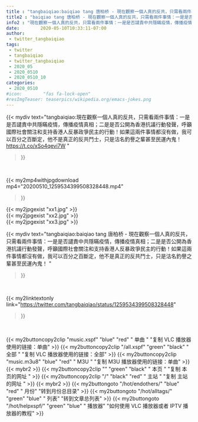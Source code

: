 ```yaml
---
title : "tangbaiqiao:baiqiao tang 唐柏桥 - 現在觀察一個人真的反共，只需看兩件事情：一是是否譴責中共隱瞞疫情，傳播疫情真相；二是是否公開為香港抗議行動發聲，呼籲國際社會關注和支持香港人反暴政爭民主的行動！如果這兩件事情都沒有做，我可以百分之百斷定，他不是真正的反共鬥士，只是沽名釣譽之輩甚至民運內鬼！ "
title2 : "baiqiao tang 唐柏桥 - 現在觀察一個人真的反共，只需看兩件事情：一是是否譴責中共隱瞞疫情，傳播疫情真相；二是是否公開為香港抗議行動發聲，呼籲國際社會關注和支持香港人反暴政爭民主的行動！如果這兩件事情都沒有做，我可以百分之百斷定，他不是真正的反共鬥士，只是沽名釣譽之輩甚至民運內鬼！ "
info2 : "現在觀察一個人真的反共，只需看兩件事情：一是是否譴責中共隱瞞疫情，傳播疫情真相；二是是否公開為香港抗議行動發聲，呼籲國際社會關注和支持香港人反暴政爭民主的行動！如果這兩件事情都沒有做，我可以百分之百斷定，他不是真正的反共鬥士，只是沽名釣譽之輩甚至民運內鬼！ https://t.co/xSo4qevi7W "
date:        2020-05-10T10:33:11-07:00
author:
 - twitter_tangbaiqiao
tags:
 - twitter
 - tangbaiqiao
 - twitter_tangbaiqiao
 - 2020_05
 - 2020_0510
 - 2020_0510_10
categories:
 - 2020_0510
#icon:        "fas fa-lock-open"
#resImgTeaser: teaserpics/wikipedia.org/emacs-jokes.png
---
```


{{< mydiv text="tangbaiqiao:現在觀察一個人真的反共，只需看兩件事情：一是是否譴責中共隱瞞疫情，傳播疫情真相；二是是否公開為香港抗議行動發聲，呼籲國際社會關注和支持香港人反暴政爭民主的行動！如果這兩件事情都沒有做，我可以百分之百斷定，他不是真正的反共鬥士，只是沽名釣譽之輩甚至民運內鬼！ https://t.co/xSo4qevi7W "
>}}
<br>


{{< my2mp4withjpgdownload mp4="20200510_1259534399508328448.mp4"
>}}

{{< my2jpgexist "xx1.jpg" >}}<br>
{{< my2jpgexist "xx2.jpg" >}}<br>
{{< my2jpgexist "xx3.jpg" >}}<br>



{{< mydiv text="tangbaiqiao:baiqiao tang 唐柏桥 - 現在觀察一個人真的反共，只需看兩件事情：一是是否譴責中共隱瞞疫情，傳播疫情真相；二是是否公開為香港抗議行動發聲，呼籲國際社會關注和支持香港人反暴政爭民主的行動！如果這兩件事情都沒有做，我可以百分之百斷定，他不是真正的反共鬥士，只是沽名釣譽之輩甚至民運內鬼！ "
>}}
<br>

{{< my2linktextonly link="https://twitter.com/tangbaiqiao/status/1259534399508328448"
>}}


<br>

{{< my2buttoncopy2clip "music.xspf"        "blue"   "red"    " 单曲 "  "复制 VLC 播放器使用的链接：单曲" >}} {{< my2buttoncopy2clip "/all.xspf"         "green"  "black"  " 全部 "  "复制 VLC 播放器使用的链接：全部" >}} {{< my2buttoncopy2clip "music.m3u8"        "blue"   "red"    " M3U  "    "复制 M3U 播放器使用的链接：单曲" >}} {{< mybr2 >}} {{< my2buttoncopy2clip ""                  "green"  "black"  " 本页 "    "复制 本页的网址 " >}} {{< my2buttoncopy2clip "/"                 "black"  "red"    " 主站 "    "复制 主站的网址 " >}} {{< mybr2 >}} {{< my2buttongoto      "/hot/endothers/"   "blue"   "red"    " 月份"   "转到月份总目录" >}} {{< my2buttongoto      "/hot/alltags/"     "green"  "blue"   " 列表"   "转到文章总列表" >}} {{< my2buttongoto      "/hot/helpxspf/"    "green"  "blue"   " 播放器" "如何使用 VLC 播放器或者 IPTV 播放器的教程" >}} 
